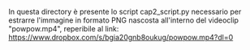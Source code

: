 In questa directory è presente lo script cap2_script.py necessario per estrarre l'immagine in formato PNG nascosta all'interno del videoclip "powpow.mp4", reperibile al link: https://www.dropbox.com/s/bgia20gnb8oukug/powpow.mp4?dl=0
